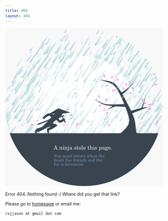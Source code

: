 ```yaml
---
title: 404
layout: 404
---
```


![Ninja](404.png)

Error 404. Nothing found :( Where did you get that link?

Please go to [homepage](/) or email me:

    rxjjason at gmail dot com

